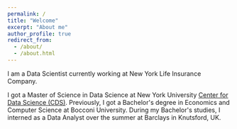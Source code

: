 ```yaml
---
permalink: /
title: "Welcome"
excerpt: "About me"
author_profile: true
redirect_from: 
  - /about/
  - /about.html
---
```


I am a Data Scientist currently working at New York Life Insurance Company. 

I got a Master of Science in Data Science at New York University [Center for Data Science (CDS)](https://cds.nyu.edu). Previously, I got a Bachelor's degree in Economics and Computer Science at Bocconi University. During my Bachelor's studies, I interned as a Data Analyst over the summer at Barclays in Knutsford, UK.

<!---
This summer I started contributing on research projects focused on Deep Learning at the [Agile Robotics and Perception Lab (ARPL)](https://wp.nyu.edu/arpl/) at NYU.
-->